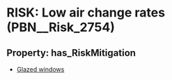 # RISK: __Low air change rates__ (PBN__Risk_2754)

## Property: has_RiskMitigation

* [Glazed windows](PBN__Mitigation_813)

